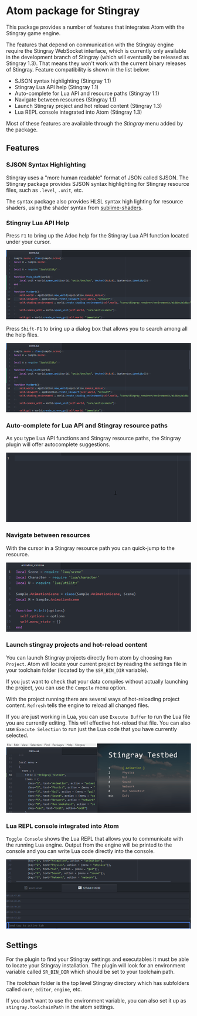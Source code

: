 # Atom package for Stingray

This package provides a number of features that integrates Atom
with the Stingray game engine.

The features that depend on communication with the Stingray engine require
the Stingray WebSocket interface, which is currently only available in the
development branch of Stingray (which will eventually be released as Stingray
1.3). That means they won't work with the current binary releases of Stingray.
Feature compatibility is shown in the list below:

* SJSON syntax highlighting (Stingray 1.1)
* Stingray Lua API help (Stingray 1.1)
* Auto-complete for Lua API and resource paths (Stingray 1.1)
* Navigate between resources (Stingray 1.1)
* Launch Stingray project and hot reload content (Stingray 1.3)
* Lua REPL console integrated into Atom (Stingray 1.3)

Most of these features are available through the *Stingray* menu
added by the package.

## Features

### SJSON Syntax Highlighting

Stingray uses a "more human readable" format of JSON called SJSON.
The Stingray package provides SJSON syntax highlighting for
Stingray resource files, such as `.level`, `.unit`, etc.

The syntax package also provides HLSL syntax high lighting for
resource shaders, using the shader syntax from [sublime-shaders](https://github.com/noct/sublime-shaders).

### Stingray Lua API Help

Press `F1` to bring up the Adoc help for the Stingray Lua API
function located under your cursor.

![](docs/help-selection.gif)

Press `Shift-F1` to bring up a dialog box that allows you to search among all the help files.

![](docs/help.gif)

### Auto-complete for Lua API and Stingray resource paths

As you type Lua API functions and Stingray resource paths, the Stingray
plugin will offer autocomplete suggestions.

![](docs/autocomplete.gif)

### Navigate between resources

With the cursor in a Stingray resource path you can quick-jump to the
resource.

![](docs/go-to-resource.gif)

### Launch stingray projects and hot-reload content

You can launch Stingray projects directly from atom by choosing
`Run Project`. Atom will locate your current project by reading
the settings file in your toolchain folder (located by the `$SR_BIN_DIR`
variable).

If you just want to check that your data compiles without actually
launching the project, you can use the `Compile` menu
option.

With the project running there are several ways of hot-reloading
project content. `Refresh` tells the engine to reload all changed files.

If you are just working in Lua, you can use `Execute Buffer` to
run the Lua file you are currently editing. This will effective hot-reload
that file. You can also use `Execute Selection` to run just the
Lua code that you have currently selected.

![](docs/refresh.gif)

### Lua REPL console integrated into Atom

`Toggle Console` shows the Lua REPL that allows you to communicate
with the running Lua engine. Output from the engine will be printed
to the console and you can write Lua code directly into the console.

![](docs/repl.gif)

## Settings

For the plugin to find your Stingray settings and executables it must be able
to locate your Stingray installation. The plugin will look for an environment
variable called `SR_BIN_DIR` which should be set to your toolchain path.

The *toolchain* folder is the top level Stingray directory which has subfolders
called `core`, `editor`, `engine`, etc.

If you don't want to use the environment variable, you can also set it up as
`stingray.toolchainPath` in the atom settings.
